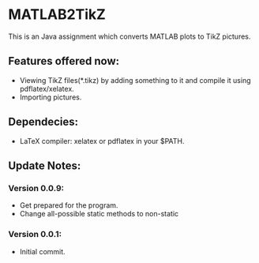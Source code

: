 # MATLAB2TikZ
This is an Java assignment which converts MATLAB plots to TikZ pictures.

## Features offered now:
* Viewing TikZ files(\*.tikz) by adding something to it and compile it using pdflatex/xelatex.
* Importing pictures.

## Dependecies:
* LaTeX compiler: xelatex or pdflatex in your $PATH.

## Update Notes:

### Version 0.0.9:
* Get prepared for the program.
* Change all-possible static methods to non-static

### Version 0.0.1:
* Initial commit.
